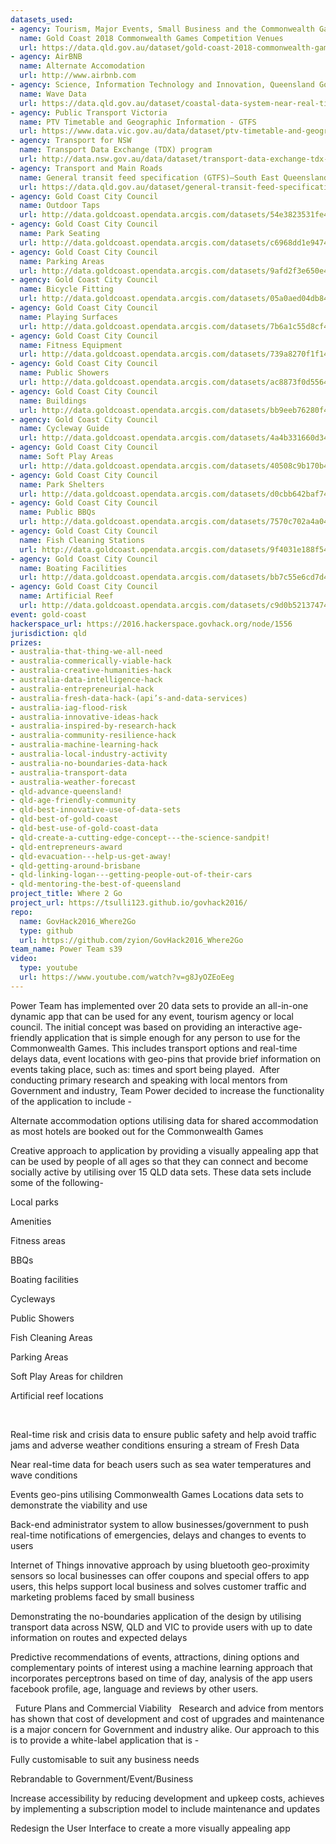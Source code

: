 ```yaml
---
datasets_used:
- agency: Tourism, Major Events, Small Business and the Commonwealth Games
  name: Gold Coast 2018 Commonwealth Games Competition Venues
  url: https://data.qld.gov.au/dataset/gold-coast-2018-commonwealth-games-competition-venues
- agency: AirBNB
  name: Alternate Accomodation
  url: http://www.airbnb.com
- agency: Science, Information Technology and Innovation, Queensland Government
  name: Wave Data
  url: https://data.qld.gov.au/dataset/coastal-data-system-near-real-time-wave-data/resource/2bbef99e-9974-49b9-a316-57402b00609c
- agency: Public Transport Victoria
  name: PTV Timetable and Geographic Information - GTFS
  url: https://www.data.vic.gov.au/data/dataset/ptv-timetable-and-geographic-information-2015-gtfs
- agency: Transport for NSW
  name: Transport Data Exchange (TDX) program
  url: http://data.nsw.gov.au/data/dataset/transport-data-exchange-tdx-program
- agency: Transport and Main Roads
  name: General transit feed specification (GTFS)—South East Queensland
  url: https://data.qld.gov.au/dataset/general-transit-feed-specification-gtfs-seq
- agency: Gold Coast City Council
  name: Outdoor Taps
  url: http://data.goldcoast.opendata.arcgis.com/datasets/54e3823531fe4f19a974f1986716e057_0
- agency: Gold Coast City Council
  name: Park Seating
  url: http://data.goldcoast.opendata.arcgis.com/datasets/c6968dd1e947410f8f275dc3abe6567b_0
- agency: Gold Coast City Council
  name: Parking Areas
  url: http://data.goldcoast.opendata.arcgis.com/datasets/9afd2f3e650e4f8ea9828d4834ef1599_0
- agency: Gold Coast City Council
  name: Bicycle Fitting
  url: http://data.goldcoast.opendata.arcgis.com/datasets/05a0aed04db84c4ca08a2237b1c0fc37_0
- agency: Gold Coast City Council
  name: Playing Surfaces
  url: http://data.goldcoast.opendata.arcgis.com/datasets/7b6a1c55d8cf49b0a094893769e27585_0
- agency: Gold Coast City Council
  name: Fitness Equipment
  url: http://data.goldcoast.opendata.arcgis.com/datasets/739a8270f1f14b549c770616a3d22232_0
- agency: Gold Coast City Council
  name: Public Showers
  url: http://data.goldcoast.opendata.arcgis.com/datasets/ac8873f0d556425894d4efd8cf443bf5_0
- agency: Gold Coast City Council
  name: Buildings
  url: http://data.goldcoast.opendata.arcgis.com/datasets/bb9eeb76280f48fc8b09a529ec39f014_0?orderByFields=FUNCTIONAL_LOC%20ASC
- agency: Gold Coast City Council
  name: Cycleway Guide
  url: http://data.goldcoast.opendata.arcgis.com/datasets/4a4b331660d34e138131c2d591c70592_0
- agency: Gold Coast City Council
  name: Soft Play Areas
  url: http://data.goldcoast.opendata.arcgis.com/datasets/40508c9b170b448e81e0d228155a099a_0
- agency: Gold Coast City Council
  name: Park Shelters
  url: http://data.goldcoast.opendata.arcgis.com/datasets/d0cbb642baf74f74b7ed2f3b4a1c3e12_0
- agency: Gold Coast City Council
  name: Public BBQs
  url: http://data.goldcoast.opendata.arcgis.com/datasets/7570c702a4a0460b8bffd16dadc7d850_0
- agency: Gold Coast City Council
  name: Fish Cleaning Stations
  url: http://data.goldcoast.opendata.arcgis.com/datasets/9f4031e188f54ac3aa9e334ee842fcb6_0
- agency: Gold Coast City Council
  name: Boating Facilities
  url: http://data.goldcoast.opendata.arcgis.com/datasets/bb7c55e6cd7d42288d6fe44672052324_0
- agency: Gold Coast City Council
  name: Artificial Reef
  url: http://data.goldcoast.opendata.arcgis.com/datasets/c9d0b521374740cc9e9561b04c453736_0
event: gold-coast
hackerspace_url: https://2016.hackerspace.govhack.org/node/1556
jurisdiction: qld
prizes:
- australia-that-thing-we-all-need
- australia-commerically-viable-hack
- australia-creative-humanities-hack
- australia-data-intelligence-hack
- australia-entrepreneurial-hack
- australia-fresh-data-hack-(api’s-and-data-services)
- australia-iag-flood-risk
- australia-innovative-ideas-hack
- australia-inspired-by-research-hack
- australia-community-resilience-hack
- australia-machine-learning-hack
- australia-local-industry-activity
- australia-no-boundaries-data-hack
- australia-transport-data
- australia-weather-forecast
- qld-advance-queensland!
- qld-age-friendly-community
- qld-best-innovative-use-of-data-sets
- qld-best-of-gold-coast
- qld-best-use-of-gold-coast-data
- qld-create-a-cutting-edge-concept---the-science-sandpit!
- qld-entrepreneurs-award
- qld-evacuation---help-us-get-away!
- qld-getting-around-brisbane
- qld-linking-logan---getting-people-out-of-their-cars
- qld-mentoring-the-best-of-queensland
project_title: Where 2 Go
project_url: https://tsulli123.github.io/govhack2016/
repo:
  name: GovHack2016_Where2Go
  type: github
  url: https://github.com/zyion/GovHack2016_Where2Go
team_name: Power Team s39
video:
  type: youtube
  url: https://www.youtube.com/watch?v=g8JyOZEoEeg
---
```


Power Team has implemented over 20 data sets to provide an all-in-one dynamic app that can be used for any event, tourism agency or local council. The initial concept was based on providing an interactive age-friendly application that is simple enough for any person to use for the Commonwealth Games. This includes transport options and real-time delays data, event locations with geo-pins that provide brief information on events taking place, such as: times and sport being played. ​​​​​​​
After conducting primary research and speaking with local mentors from Government and industry, Team Power decided to increase the functionality of the application to include -
 

Alternate accommodation options utilising data for shared accommodation as most hotels are booked out for the Commonwealth Games


Creative approach to application by providing a visually appealing app that can be used by people of all ages so that they can connect and become socially active by utilising over 15 QLD data sets. These data sets include some of the following-

Local parks 


Amenities


Fitness areas


BBQs


Boating facilities 


Cycleways


Public Showers


Fish Cleaning Areas


Parking Areas


Soft Play Areas for children


Artificial reef locations


 

Real-time risk and crisis data to ensure public safety and help avoid traffic jams and adverse weather conditions ensuring a stream of Fresh Data


Near real-time data for beach users such as sea water temperatures and wave conditions


Events geo-pins utilising Commonwealth Games Locations data sets to demonstrate the viability and use


Back-end administrator system to allow businesses/government to push real-time notifications of emergencies, delays and changes to events to users


Internet of Things innovative approach by using bluetooth geo-proximity sensors so local businesses can offer coupons and special offers to app users, this helps support local business and solves customer traffic and marketing problems faced by small business


Demonstrating the no-boundaries application of the design by utilising transport data across NSW, QLD and VIC to provide users with up to date information on routes and expected delays


Predictive recommendations of events, attractions, dining options and complementary points of interest using a machine learning approach that incorporates perceptrons based on time of day, analysis of the app users facebook profile, age, language and reviews by other users.

 
Future Plans and Commercial Viability
 
Research and advice from mentors has shown that cost of development and cost of upgrades and maintenance is a major concern for Government and industry alike. Our approach to this is to provide a white-label application that is -
 

Fully customisable to suit any business needs


Rebrandable to Government/Event/Business


Increase accessibility by reducing development and upkeep costs, achieves by implementing a subscription model to include maintenance and updates

Redesign the User Interface to create a more visually appealing app